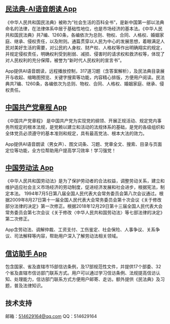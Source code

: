 ## [民法典-AI语音朗读 App](https://apps.apple.com/cn/app/id1551752560)

《中华人民共和国民法典》被称为“社会生活的百科全书”，是新中国第一部以法典命名的法律，在法律体系中居于基础性地位，也是市场经济的基本法。《中华人民共和国民法典》共7编、1260条，各编依次为总则、物权、合同、人格权、婚姻家庭、继承、侵权责任，以及附则。通篇贯穿以人民为中心的发展思想，着眼满足人民对美好生活的需要，对公民的人身权、财产权、人格权等作出明确翔实的规定，并规定侵权责任，明确权利受到削弱、减损、侵害时的请求权和救济权等，体现了对人民权利的充分保障，被誉为“新时代人民权利的宣言书”。

App提供AI语音朗读，远程播放控制，317道习题（含答案解析），及民法典目录展开与收起、缩略图预览、关键字搜索等功能，内容精心排版，方便用户阅读。民法典共7编、1260条，各编依次为总则、物权、合同、人格权、婚姻家庭、继承、侵权责任。

## [中国共产党章程 App](https://apps.apple.com/cn/app/id1555391967)

《中国共产党章程》 是中国共产党为实现党的纲领、开展正规活动、规定党内事务所规定的根本法规，是党赖以建立和活动的法规体系的基础，是党的各级组织和全体党员必须遵守的基本准则和规定，具有最高党法、根本大法的效力。

App提供AI语音朗读（男女声）、图文词条、习题、党章全文、搜索、目录与页面定位等功能，全方位帮助用户提高学习效率！学习强党！

## [中国劳动法 App](https://apps.apple.com/cn/app/id1557107643)

《中华人民共和国劳动法》是为了保护劳动者的合法权益，调整劳动关系，建立和维护适应社会主义市场经济的劳动制度，促进经济发展和社会进步，根据宪法，制定本法。
1994年7月5日第八届全国人民代表大会常务委员会第八次会议通过。根据2009年8月27日第十一届全国人民代表大会常务委员会第十次会议《关于修改部分法律的决定》第一次修正。根据2018年12月29日第十三届全国人民代表大会常务委员会第七次会议《关于修改〈中华人民共和国劳动法〉等七部法律的决定》第二次修正。

App含劳动法、调解仲裁、工资支付、工伤鉴定、社会保险、人事争议、关系争议、司法解释等内容，帮助用户深入了解劳动法相关领域。


## [信访助手 App](https://apps.apple.com/cn/app/id1554640780)

包含国家、省及直辖市15部信访条例，及17部规范性文件，并提供17个部委、32个省及直辖市信访部门联系方式。用户可以通过学习信访条例、法规提高信访认知、处理能力，信访部门联系方式方便用户邮寄、走访。额外提供《民法典》及习题，普及法律知识。


## 技术支持

邮箱：514629164@qq.com
QQ：514629164
